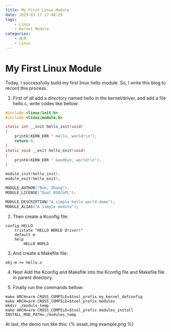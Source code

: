 ```yaml
---
title: My First Linux Module
date: 2019-03-17 17:48:29
tags:
	- Linux
	- Kernel Module
categories:
	- 技术
	- Linux
---
```

# My First Linux Module
Today, I successfully build my first linux hello module.
So, I write this blog to record this process.

1. First of all add a directory named hello in the kernel/driver, and add a file hello.c, write codes like bellow:

<!--more-->
```c
#include <linux/init.h>
#include <linux/module.h>

static int __init hello_init(void)
{
    printk(KERN_ERR " Hello, world!\n");
    return 0;
}
static void __exit hello_exit(void)
{
    printk(KERN_ERR " Goodbye, world!\n");
}

module_init(hello_init);
module_exit(hello_exit);

MODULE_AUTHOR("Bob, Zhang");
MODULE_LICENSE("Dual BSD/GPL");

MODULE_DESCRIPTION("A simple hello world demo");
MODULE_ALIAS("A simple module");
```

2. Then create a Kconfig file:
```
config HELLO
    tristate "HELLO WORLD Driver!"
    default m
    help
        HELLO WORLD
```
3. And create a Makefile file:
```
obj-m += hello.o
```
4. Next Add the Kconfig and Makefile into the Kconfig file and Makefile file in parent directory.

5. Finally run the commands bellow:
```
make ARCH=arm CROSS_COMPILE=$tool_prefix my_kernel_defconfig
make ARCH=arm CROSS_COMPILE=$tool_prefix modules
mkdir ./moduls_temp
make ARCH=arm CROSS_COMPILE=$tool_prefix modules_install INSTALL_MOD_PATH=./modules_temp
```

At last, the demo run like this:
{% asset_img example.png %}